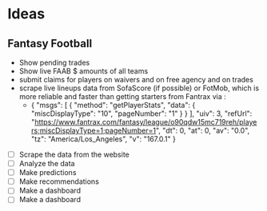 # Ideas

## Fantasy Football

- Show pending trades
- Show live FAAB $ amounts of all teams
- submit claims for players on waivers and on free agency and on trades
- scrape live lineups data from SofaScore (if possible) or FotMob, which is more reliable and faster than getting starters from Fantrax via :
  - {
  "msgs": [
    {
      "method": "getPlayerStats",
      "data": {
        "miscDisplayType": "10",
        "pageNumber": "1"
      }
    }
  ],
  "uiv": 3,
  "refUrl": "https://www.fantrax.com/fantasy/league/o90qdw15mc719reh/players;miscDisplayType=1;pageNumber=1",
  "dt": 0,
  "at": 0,
  "av": "0.0",
  "tz": "America/Los_Angeles",
  "v": "167.0.1"
}

- [ ] Scrape the data from the website
- [ ] Analyze the data
- [ ] Make predictions
- [ ] Make recommendations
- [ ] Make a dashboard
- [ ] Make a dashboard